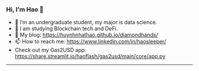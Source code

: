 ### Hi, I'm Hao 👋

<!--
**huynhnhathao/huynhnhathao** is a ✨ _special_ ✨ repository because its `README.md` (this file) appears on your GitHub profile.
-->

- 🔭 I’m an undergraduate student, my major is data science. 
- 🌱 I am studying Blockchain tech and DeFi.
- :ghost: My blog: https://huynhnhathao.github.io/diamondhands/
- 📫 How to reach me: https://www.linkedin.com/in/haosleeper/
- Check out my Gas2USD app: https://share.streamlit.io/haoflash/gas2usd/main/core/app.py
---
